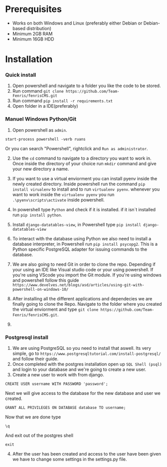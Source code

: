 
# Prerequisites
* Works on both Windows and Linux (preferably either Debian or Debian-based distribution)
* Minimum 2GB RAM
* Minimum 16GB HDD

# Installation

### Quick install

1. Open powershell and navigate to a folder you like the code to be stored.
2. Run command ``git clone https://github.com/Team-Fenris/fenrisCMS.git``
3. Run command ``pip install -r requirements.txt``
4. Open folder in a IDE(preferably)

### Manuel Windows Python/Git

1. Open powershell as ``admin``.
```
start-process powershell -verb ruans
```
Or you can search "Powershell", rightclick and ``Run as administrator``.

2. Use the ``cd`` command to navigate to a directory you want to work in.
 Once inside the directory of your choice run ``mkdir`` command and give your new directory a name.
 
3. If you want to use a virtual enviorment you can install pyenv inside the newly created directory. Inside powershell run the command ``pip install virualenv`` to install and to run ``virtualenv pyenv``. whenever you want to work inside the ``virtualenv pyenv`` you run ``.\pyenv\scripts\activate`` inside powershell.

4. In powershell type ``Python`` and check if it is installed.
if it isn`t installed run ``pip install python``.
5. Install ``django-datatables-view``, in Powershell type ``pip install django-datatables-view``

5. To interact with the database using Python we also need to install a database interpreter, in Powershell run ``pip install psycopg2``. This is a Python specific PostgreSQL adapter for issuing commands to  the database.
6. We are also going to need Git in order to clone the repo. Depending if your  using an IDE like Visual studio code or your using powershell. If you're using VScode you import the Git module. If you're using windows and powershell follow this guide ``https://www.develves.net/blogs/asd/articles/using-git-with-powershell-on-windows-10/``
7. After installing all the different applications and dependecies we are finally going to clone the Repo. Navigate to the folder where you created the virtual enviorment and type ``git clone https://github.com/Team-Fenris/fenrisCMS.git``.
8. 
### Postgresql install
1. We are using PostgreSQL so you need to install that aswell. Its very simple, go to ``https://www.postgresqltutorial.com/install-postgresql/`` and follow their guide.
2. Once completed with the postgres installation open up ``SQL Shell (psql)`` and login to your database and we're going to create a new user.
3. Create a new user to work with from django.

```
CREATE USER username WITH PASSWORD 'password';
```
Next we will give access to the database for the new database and user we created.
```
GRANT ALL PRIVILEGES ON DATABASE database TO username;
```
Now that we are done type
```
\q
```
And exit out of the postgres shell
```
exit
```
4. After the user has been created and access to the user have been given we have to change some settings in the settings.py file.

